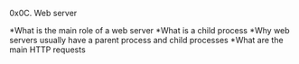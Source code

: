 0x0C. Web server

*What is the main role of a web server
*What is a child process
*Why web servers usually have a parent process and child processes
*What are the main HTTP requests
